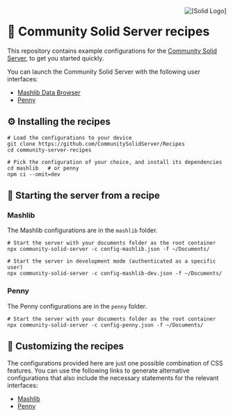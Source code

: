 <img src="https://avatars.githubusercontent.com/u/14262490?s=66" alt="[Solid Logo]" align="right" />

# 🍱 Community Solid Server recipes
This repository contains example configurations
for the [Community Solid Server](https://github.com/CommunitySolidServer/CommunitySolidServer),
to get you started quickly.

You can launch the Community Solid Server with the following user interfaces:
- [Mashlib Data Browser](https://github.com/SolidOS/mashlib)
- [Penny](https://forum.solidproject.org/t/new-developer-tool-app-penny/3837)


## ⚙️ Installing the recipes
```shell
# Load the configurations to your device
git clone https://github.com/CommunitySolidServer/Recipes
cd community-server-recipes

# Pick the configuration of your choice, and install its dependencies
cd mashlib   # or penny
npm ci --omit=dev
```


## 🚀 Starting the server from a recipe

### Mashlib
The Mashlib configurations are in the `mashlib` folder.

```shell
# Start the server with your documents folder as the root container
npx community-solid-server -c config-mashlib.json -f ~/Documents/

# Start the server in development mode (authenticated as a specific user)
npx community-solid-server -c config-mashlib-dev.json -f ~/Documents/
```

### Penny
The Penny configurations are in the `penny` folder.

```shell
# Start the server with your documents folder as the root container
npx community-solid-server -c config-penny.json -f ~/Documents/
```

## 📜 Customizing the recipes
The configurations provided here are just one possible combination of CSS features.
You can use the following links to generate alternative configurations
that also include the necessary statements for the relevant interfaces:
  * [Mashlib](https://communitysolidserver.github.io/configuration-generator/v6/?config=https://raw.githubusercontent.com/CommunitySolidServer/Recipes/main/mashlib/config-mashlib.json&removeImports=%22util/index%22)
  * [Penny](https://communitysolidserver.github.io/configuration-generator/v6/?config=https://raw.githubusercontent.com/CommunitySolidServer/Recipes/main/penny/config-penny.json&removeImports=%22util/index%22)
